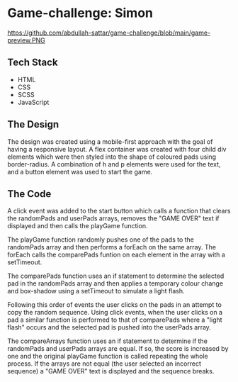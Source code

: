 # Game-challenge: Simon
https://github.com/abdullah-sattar/game-challenge/blob/main/game-preview.PNG
## Tech Stack
 - HTML
 - CSS
 - SCSS
 - JavaScript

## The Design
The design was created using a mobile-first approach with the goal of having a responsive layout. A flex container was created with four child div elements which were then styled into the shape of coloured pads using border-radius. A combination of h and p elements were used for the text, and a button element was used to start the game.

## The Code
A click event was added to the start button which calls a function that clears the randomPads and userPads arrays, removes the "GAME OVER" text if displayed and then calls the playGame function.

The playGame function randomly pushes one of the pads to the randomPads array and then performs a forEach on the same array. The forEach calls the comparePads funtion on each element in the array with a setTimeout.

The comparePads function uses an if statement to determine the selected pad in the randomPads array and then applies a temporary colour change and box-shadow using a setTimeout to simulate a light flash.

Following this order of events the user clicks on the pads in an attempt to copy the random sequence. Using click events, when the user clicks on a pad a similar function is performed to that of comparePads where a "light flash" occurs and the selected pad is pushed into the userPads array.

The compareArrays function uses an if statement to determine if the randomPads and userPads arrays are equal. If so, the score is increased by one and the original playGame function is called repeating the whole process. If the arrays are not equal (the user selected an incorrect sequence) a "GAME OVER" text is displayed and the sequence breaks.
